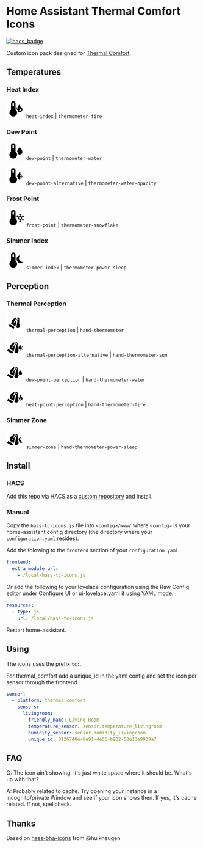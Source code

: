 # Home Assistant Thermal Comfort Icons
[![hacs_badge](https://img.shields.io/badge/HACS-Custom-41BDF5.svg?style=for-the-badge)](https://github.com/hacs/integration)

Custom icon pack designed for [Thermal Comfort](https://github.com/dolezsa/thermal_comfort).

## Temperatures

### Heat Index
![Preview](./svg/thermometer-fire.svg) `heat-index` | `thermometer-fire`

### Dew Point
![Preview](./svg/thermometer-water.svg) `dew-point` | `thermometer-water`

![Preview](./svg/thermometer-water-opacity.svg) `dew-point-alternative` | `thermometer-water-opacity`

### Frost Point
![Preview](./svg/thermometer-snowflake.svg) `frost-point` | `thermometer-snowflake`

### Simmer Index
![Preview](./svg/thermometer-power-sleep.svg) `simmer-index` | `thermometer-power-sleep`

## Perception

### Thermal Perception
![Preview](./svg/hand-thermometer.svg) `thermal-perception` | `hand-thermometer`

![Preview](./svg/hand-thermometer-sun.svg) `thermal-perception-alternative` | `hand-thermometer-sun`

![Preview](./svg/hand-thermometer-water.svg) `dew-point-perception` | `hand-thermometer-water`

![Preview](./svg/hand-thermometer-fire.svg) `heat-point-perception` | `hand-thermometer-fire`

### Simmer Zone
![Preview](./svg/hand-thermometer-power-sleep.svg) `simmer-zone` | `hand-thermometer-power-sleep`

## Install

### HACS
Add this repo via HACS as a [custom repository](https://hacs.xyz/docs/faq/custom_repositories) and install.

### Manual
Copy the `hass-tc-icons.js` file into `<config>/www/` where `<config>` is your home-assistant config directory (the directory where your `configuration.yaml` resides).

Add the folowing to the `frontend` section of your `configuration.yaml`

```yaml
frontend:
  extra_module_url:
    - /local/hass-tc-icons.js
```

Or add the following to your lovelace configuration using the Raw Config editor under Configure UI or ui-lovelace.yaml if using YAML mode.

```yaml
resources:
  - type: js
    url: /local/hass-tc-icons.js
```

Restart home-assistant.

## Using
The icons uses the prefix `tc:`.

For thermal_comfort add a unique_id in the yaml config and set the icon per sensor through the frontend.

```yaml
sensor:
  - platform: thermal_comfort
    sensors:
      livingroom:
        friendly_name: Living Room
        temperature_sensor: sensor.temperature_livingroom
        humidity_sensor: sensor.humidity_livingroom
        unique_id: 8126740e-8e91-4e66-b902-58e13a9939a7
```

## FAQ
Q: The icon ain't showing, it's just white space where it should be. What's up with that?

A: Probably related to cache. Try opening your instance in a incognito/private Window and see if your icon shows then. If yes, it's cache related. If not, spellcheck.

## Thanks
Based on [hass-bha-icons](https://github.com/hulkhaugen/hass-bha-icons) from @hulkhaugen
